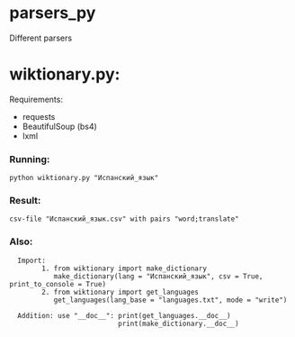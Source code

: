 # parsers_py
Different parsers

# wiktionary.py:
  Requirements:
  - requests
  - BeautifulSoup (bs4)
  - lxml
  
  ### Running: 
    python wiktionary.py "Испанский_язык"
  
  ### Result:
    csv-file "Испанский_язык.csv" with pairs "word;translate"
    
  ### Also:
      
      Import:
            1. from wiktionary import make_dictionary
               make_dictionary(lang = "Испанский_язык", csv = True, print_to_console = True)
            2. from wiktionary import get_languages
               get_languages(lang_base = "languages.txt", mode = "write")
      
      Addition: use "__doc__": print(get_languages.__doc__)
                               print(make_dictionary.__doc__)
                              
